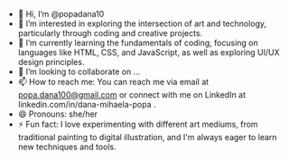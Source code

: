 - 👋 Hi, I’m @popadana10
- 👀 I’m interested in exploring the intersection of art and technology, particularly through coding and creative projects.
- 🌱 I’m currently learning the fundamentals of coding, focusing on languages like HTML, CSS, and JavaScript, as well as exploring UI/UX design principles.
- 💞️ I’m looking to collaborate on ...
- 📫 How to reach me: You can reach me via email at popa.dana100@gmail.com or connect with me on LinkedIn at linkedin.com/in/dana-mihaela-popa .
- 😄 Pronouns: she/her
- ⚡ Fun fact: I love experimenting with different art mediums, from traditional painting to digital illustration, and I'm always eager to learn new techniques and tools.

<!---
popadana10/popadana10 is a ✨ special ✨ repository because its `README.md` (this file) appears on your GitHub profile.
You can click the Preview link to take a look at your changes.
--->
